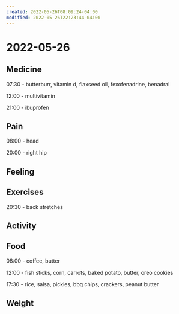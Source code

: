 ```yaml
---
created: 2022-05-26T08:09:24-04:00
modified: 2022-05-26T22:23:44-04:00
---
```


# 2022-05-26

## Medicine

07:30 - butterburr, vitamin d, flaxseed oil, fexofenadrine, benadral

12:00 - multivitamin

21:00 - ibuprofen


## Pain

08:00 - head

20:00 - right hip

## Feeling


## Exercises

20:30 - back stretches


## Activity


## Food

08:00 - coffee, butter

12:00 - fish sticks, corn, carrots, baked potato, butter, oreo cookies

17:30 - rice, salsa, pickles, bbq chips, crackers, peanut butter


## Weight
